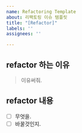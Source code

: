 ```yaml
---
name: Refactoring Template
about: 리팩토링 이슈 템플릿
title: "[Refactor]"
labels: ''
assignees: ''

---
```


## refactor 하는 이유

> 이유써줘.

## refactor 내용

- [ ] 무엇을.
- [ ] 바꿀것인지.
